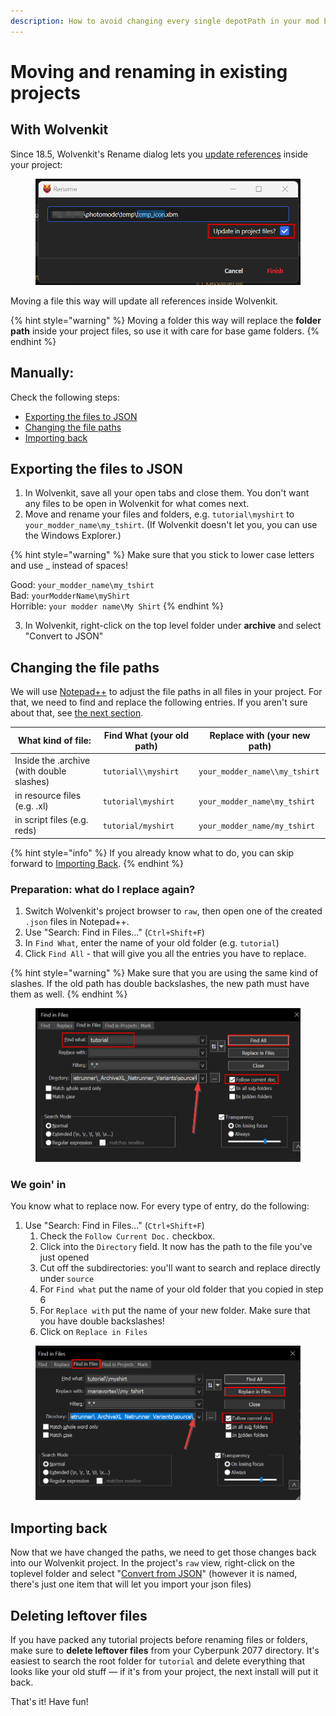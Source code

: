 ```yaml
---
description: How to avoid changing every single depotPath in your mod by hand
---
```


# Moving and renaming in existing projects

## With Wolvenkit

Since 18.5, Wolvenkit's Rename dialog lets you [update references](https://app.gitbook.com/s/-MP_ozZVx2gRZUPXkd4r/wolvenkit-app/editor/project-explorer#rename) inside your project:&#x20;

<figure><img src="../../.gitbook/assets/rename_file_update_references.png" alt=""><figcaption></figcaption></figure>

Moving a file this way will update all references inside Wolvenkit.&#x20;

{% hint style="warning" %}
Moving a folder this way will replace the **folder path** inside your project files, so use it with care for base game folders.
{% endhint %}

## Manually:

Check the following steps:

* [Exporting the files to JSON](moving-and-renaming-in-existing-projects.md#exporting-the-files-to-json)
* [Changing the file paths](moving-and-renaming-in-existing-projects.md#changing-the-file-paths)
* [Importing back](moving-and-renaming-in-existing-projects.md#importing-back)

## Exporting the files to JSON

1. In Wolvenkit, save all your open tabs and close them. You don't want any files to be open in Wolvenkit for what comes next.
2. Move and rename your files and folders, e.g. `tutorial\myshirt` to `your_modder_name\my_tshirt`. (If Wolvenkit doesn't let you, you can use the Windows Explorer.)

{% hint style="warning" %}
Make sure that you stick to lower case letters and use \_ instead of spaces!

Good: `your_modder_name\my_tshirt`\
Bad: `yourModderName\myShirt`\
Horrible: `your modder name\My Shirt`&#x20;
{% endhint %}

3. In Wolvenkit, right-click on the top level folder under **archive** and select "Convert to JSON"

## Changing the file paths

We will use [Notepad++](https://notepad-plus-plus.org/downloads/) to adjust the file paths in all files in your project. For that, we need to find and replace the following entries. If you aren't sure about that, see [the next section](moving-and-renaming-in-existing-projects.md#preparation-what-do-i-replace-again).

| What kind of file:                         | Find What (your old path) | Replace with (your new path)  |
| ------------------------------------------ | ------------------------- | ----------------------------- |
| Inside the .archive (with double slashes)  | `tutorial\\myshirt`       | `your_modder_name\\my_tshirt` |
| in resource files (e.g. .xl)               | `tutorial\myshirt`        | `your_modder_name\my_tshirt`  |
| in script files (e.g. reds)                | `tutorial/myshirt`        | `your_modder_name/my_tshirt`  |

{% hint style="info" %}
If you already know what to do, you can skip forward to [Importing Back](moving-and-renaming-in-existing-projects.md#importing-back).
{% endhint %}

### Preparation: what do I replace again?

1. Switch Wolvenkit's project browser to `raw`, then open one of the created `.json` files in Notepad++.&#x20;
2. Use "Search: Find in Files..." (`Ctrl+Shift+F`)
3. In `Find What`, enter the name of your old folder (e.g. `tutorial`)
4. Click `Find All` - that will give you all the entries you have to replace.&#x20;

{% hint style="warning" %}
Make sure that you are using the same kind of slashes. If the old path has double backslashes, the new path must have them as well.
{% endhint %}

<figure><img src="../../.gitbook/assets/search_and_replace_find_in_files.png" alt=""><figcaption></figcaption></figure>

### We goin' in

You know what to replace now. For every type of entry, do the following:

1. Use "Search: Find in Files..." (`Ctrl+Shift+F`)
   1. Check the `Follow Current Doc.` checkbox.
   2. Click into the `Directory` field. It now has the path to the file you've just opened
   3. Cut off the subdirectories: you'll want to search and replace directly under `source`
   4. For `Find what` put the name of your old folder that you copied in step 6
   5. For `Replace with` put the name of your new folder. Make sure that you have double backslashes!
   6. Click on `Replace in Files`

<figure><img src="../../.gitbook/assets/search_and_replace_in_files.png" alt=""><figcaption></figcaption></figure>

## Importing back

Now that we have changed the paths, we need to get those changes back into our Wolvenkit project. In the project's `raw` view, right-click on the toplevel folder and select "[Convert from JSON](https://app.gitbook.com/s/-MP_ozZVx2gRZUPXkd4r/wolvenkit-app/usage/import-export/import-export-as-json#import-as-json)" (however it is named, there's just one item that will let you import your json files)

## Deleting leftover files

If you have packed any tutorial projects before renaming files or folders, make sure to **delete leftover files** from your Cyberpunk 2077 directory. It's easiest to search the root folder for `tutorial` and delete everything that looks like your old stuff — if it's from your project, the next install will put it back.

That's it! Have fun!
